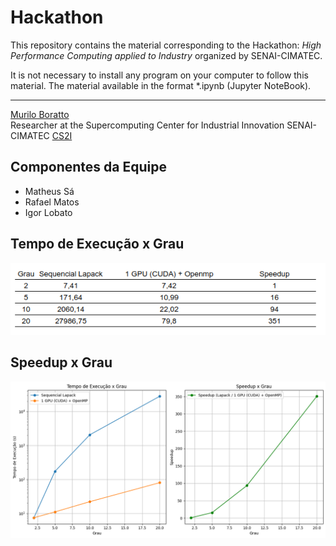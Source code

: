 # Hackathon

This repository contains the material corresponding to the Hackathon: _High Performance Computing applied to Industry_ organized by SENAI-CIMATEC. 

It is not necessary to install any program on your computer to follow this material. The material available in the format \*.ipynb (Jupyter NoteBook).

---
[Murilo Boratto](http://lattes.cnpq.br/9222855062709254) 
<br/>
Researcher at the Supercomputing Center for Industrial Innovation SENAI-CIMATEC [CS2I](http://www.senaicimatec.com.br/)

## Componentes da Equipe
- Matheus Sá
- Rafael Matos
- Igor Lobato

## Tempo de Execução x Grau
![Tempo de Execução x Grau](./Tabela_Dados_Tempo_Execucao_Speedup.png)

## Speedup x Grau
![Speedup x Grau](./Graficos_Dados_Tempo_Execucao_Speedup.png)


